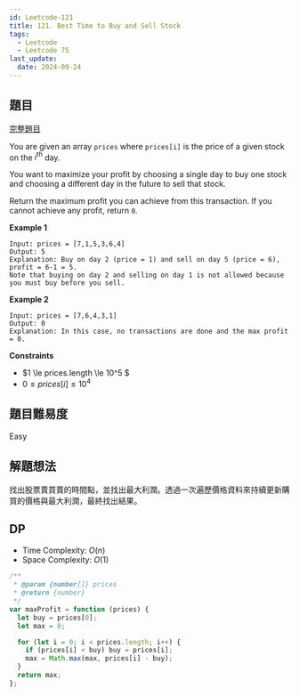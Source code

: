 ```yaml
---
id: Leetcode-121
title: 121. Best Time to Buy and Sell Stock
tags:
  - Leetcode
  - Leetcode 75
last_update:
  date: 2024-09-24
---
```


## 題目

[完整題目](https://leetcode.com/problems/best-time-to-buy-and-sell-stock/description/)

You are given an array `prices` where `prices[i]` is the price of a given stock on the $i^{\text{th}}$ day.

You want to maximize your profit by choosing a single day to buy one stock and choosing a different day in the future to sell that stock.

Return the maximum profit you can achieve from this transaction. If you cannot achieve any profit, return `0`.

**Example 1**

```
Input: prices = [7,1,5,3,6,4]
Output: 5
Explanation: Buy on day 2 (price = 1) and sell on day 5 (price = 6), profit = 6-1 = 5.
Note that buying on day 2 and selling on day 1 is not allowed because you must buy before you sell.
```

**Example 2**

```
Input: prices = [7,6,4,3,1]
Output: 0
Explanation: In this case, no transactions are done and the max profit = 0.
```

**Constraints**

- $1 \le prices.length \le 10^5 $
- $0 \le prices[i] \le 10^4$

## 題目難易度

Easy

## 解題想法

找出股票賣買賣的時間點，並找出最大利潤。透過一次遍歷價格資料來持續更新購買的價格與最大利潤，最終找出結果。

## DP

- Time Complexity: $O(n)$
- Space Complexity: $O(1)$

```js
/**
 * @param {number[]} prices
 * @return {number}
 */
var maxProfit = function (prices) {
  let buy = prices[0];
  let max = 0;

  for (let i = 0; i < prices.length; i++) {
    if (prices[i] < buy) buy = prices[i];
    max = Math.max(max, prices[i] - buy);
  }
  return max;
};
```
